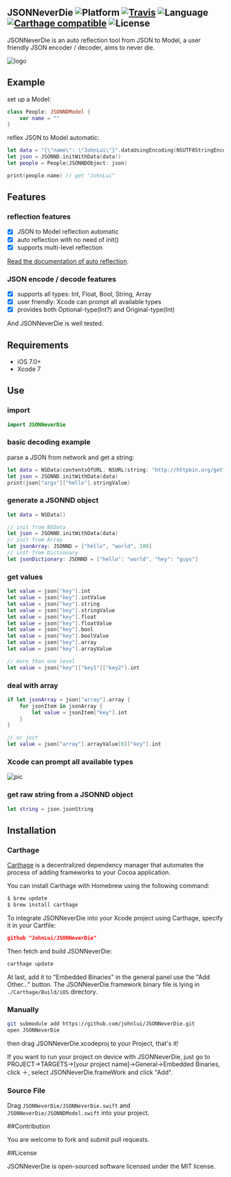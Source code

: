 JSONNeverDie ![Platform](https://camo.githubusercontent.com/770175f6c01d89c84a020706126a9e6399ff76c4/68747470733a2f2f696d672e736869656c64732e696f2f636f636f61706f64732f702f4b696e676669736865722e7376673f7374796c653d666c6174) [![Travis](https://img.shields.io/travis/johnlui/JSONNeverDie.svg)](https://travis-ci.org/johnlui/JSONNeverDie) ![Language](https://img.shields.io/badge/language-Swift%202-orange.svg) [![Carthage compatible](https://img.shields.io/badge/Carthage-compatible-4BC51D.svg?style=flat)](https://github.com/Carthage/Carthage) ![License](https://img.shields.io/github/license/johnlui/JSONNeverDie.svg?style=flat)
---------

JSONNeverDie is an auto reflection tool from JSON to Model, a user friendly JSON encoder / decoder, aims to never die.

![logo](https://lvwenhan.com/content/uploadfile/201510/01021443880476.png)

## Example
set up a Model:

```swift
class People: JSONNDModel {
    var name = ""
}
```
reflex JSON to Model automatic:

```swift
let data = "{\"name\": \"JohnLui\"}".dataUsingEncoding(NSUTF8StringEncoding)
let json = JSONND.initWithData(data!)
let people = People(JSONNDObject: json)

print(people.name) // get "JohnLui"
```

## Features

### reflection features
- [x] JSON to Model reflection automatic
- [x] auto reflection with no need of init()
- [x] supports multi-level reflection

[Read the documentation of auto reflection](https://github.com/johnlui/JSONNeverDie/wiki).
### JSON encode / decode features
- [x] supports all types: Int, Float, Bool, String, Array
- [x] user friendly: Xcode can prompt all available types
- [x] provides both Optional-type(Int?) and Original-type(Int)

And JSONNeverDie is well tested.


## Requirements

* iOS 7.0+
* Xcode 7


## Use

### import

```swift
import JSONNeverDie
```

### basic decoding example
parse a JSON from network and get a string:

```swift
let data = NSData(contentsOfURL: NSURL(string: "http://httpbin.org/get?hello=world")!)!
let json = JSONND.initWithData(data)
print(json["args"]["hello"].stringValue)
```

### generate a JSONND object

```swift
let data = NSData()

// init from NSData
let json = JSONND.initWithData(data)
// init from Array
let jsonArray: JSONND = ["hello", "world", 100]
// init from Dictionary
let jsonDictionary: JSONND = ["hello": "world", "hey": "guys"]
```

### get values

```swift
let value = json["key"].int
let value = json["key"].intValue
let value = json["key"].string
let value = json["key"].stringValue
let value = json["key"].float
let value = json["key"].floatValue
let value = json["key"].bool
let value = json["key"].boolValue
let value = json["key"].array
let value = json["key"].arrayValue

// more than one level
let value = json["key"]["key1"]["key2"].int
```

### deal with array

```swift
if let jsonArray = json["array"].array {
    for jsonItem in jsonArray {
        let value = jsonItem["key"].int
    }
}

// or just
let value = json["array"].arrayValue[0]["key"].int
```

### Xcode can prompt all available types

![pic](http://1.staticonsae.sinaapp.com/images/QQ20150927-1@2x.png)

### get raw string from a JSONND object

```swift
let string = json.jsonString
```


## Installation

### Carthage

[Carthage](https://github.com/Carthage/Carthage) is a decentralized dependency manager that automates the process of adding frameworks to your Cocoa application.

You can install Carthage with Homebrew using the following command:

```bash
$ brew update
$ brew install carthage
```

To integrate JSONNeverDie into your Xcode project using Carthage, specify it in your Cartfile:

```json
github "JohnLui/JSONNeverDie"
```

Then fetch and build JSONNeverDie:

```bash
carthage update
```

At last, add it to "Embedded Binaries" in the general panel use the "Add Other..." button. The JSONNeverDie.framework binary file is lying in `./Carthage/Build/iOS` directory.


### Manually

```bash
git submodule add https://github.com/johnlui/JSONNeverDie.git
open JSONNeverDie
```
then drag JSONNeverDie.xcodeproj to your Project, that's it!

If you want to run your project on device with JSONNeverDie, just go to PROJECT->TARGETS->[your project name]->General->Embedded Binaries, click ＋, select JSONNeverDie.frameWork and click "Add".

### Source File

Drag `JSONNeverDie/JSONNeverDie.swift` and `JSONNeverDie/JSONNDModel.swift` into your project.



##Contribution

You are welcome to fork and submit pull requests.

##License

JSONNeverDie is open-sourced software licensed under the MIT license.
